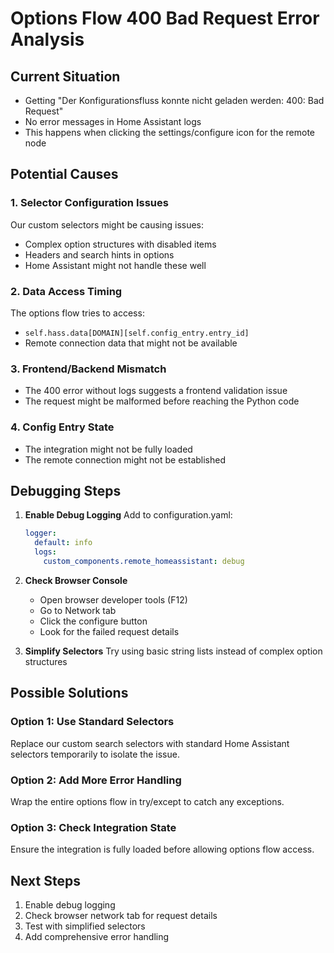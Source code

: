 # Options Flow 400 Bad Request Error Analysis

## Current Situation
- Getting "Der Konfigurationsfluss konnte nicht geladen werden: 400: Bad Request" 
- No error messages in Home Assistant logs
- This happens when clicking the settings/configure icon for the remote node

## Potential Causes

### 1. **Selector Configuration Issues**
Our custom selectors might be causing issues:
- Complex option structures with disabled items
- Headers and search hints in options
- Home Assistant might not handle these well

### 2. **Data Access Timing**
The options flow tries to access:
- `self.hass.data[DOMAIN][self.config_entry.entry_id]`
- Remote connection data that might not be available

### 3. **Frontend/Backend Mismatch**
- The 400 error without logs suggests a frontend validation issue
- The request might be malformed before reaching the Python code

### 4. **Config Entry State**
- The integration might not be fully loaded
- The remote connection might not be established

## Debugging Steps

1. **Enable Debug Logging**
   Add to configuration.yaml:
   ```yaml
   logger:
     default: info
     logs:
       custom_components.remote_homeassistant: debug
   ```

2. **Check Browser Console**
   - Open browser developer tools (F12)
   - Go to Network tab
   - Click the configure button
   - Look for the failed request details

3. **Simplify Selectors**
   Try using basic string lists instead of complex option structures

## Possible Solutions

### Option 1: Use Standard Selectors
Replace our custom search selectors with standard Home Assistant selectors temporarily to isolate the issue.

### Option 2: Add More Error Handling
Wrap the entire options flow in try/except to catch any exceptions.

### Option 3: Check Integration State
Ensure the integration is fully loaded before allowing options flow access.

## Next Steps
1. Enable debug logging
2. Check browser network tab for request details
3. Test with simplified selectors
4. Add comprehensive error handling